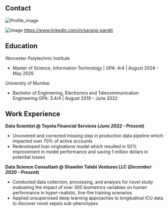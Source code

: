 ## Contact

![Profile_image ](https://github.com/user-attachments/assets/77890495-6d70-4199-9cfe-c5b9d20a768e)

![image](https://github.com/user-attachments/assets/7fad2640-175a-449f-958c-6546ac2a38cd)  https://www.linkedin.com/in/sarang-pandit


## Education
Worcester Polytechnic Institute	
- Master of Science, Information Technology | GPA: 4/4 | August 2024 - May 2026

University of Mumbai	
- Bachelor of Engineering, Electronics and Telecommunication Engineering GPA: 3.4/4	| August 2019 - June 2022

## Work Experience
**Data Scientist @ Toyota Financial Services (_June 2022 - Present_)**
- Uncovered and corrected missing step in production data pipeline which impacted over 70% of active accounts
- Redeveloped loan originations model which resulted in 50% improvement in model performance and saving 1 million dollars in potential losses

**Data Science Consultant @ Shawhin Talebi Ventures LLC (_December 2020 - Present_)**
- Conducted data collection, processing, and analysis for novel study evaluating the impact of over 300 biometrics variables on human performance in hyper-realistic, live-fire training scenarios
- Applied unsupervised deep learning approaches to longitudinal ICU data to discover novel sepsis sub-phenotypes
